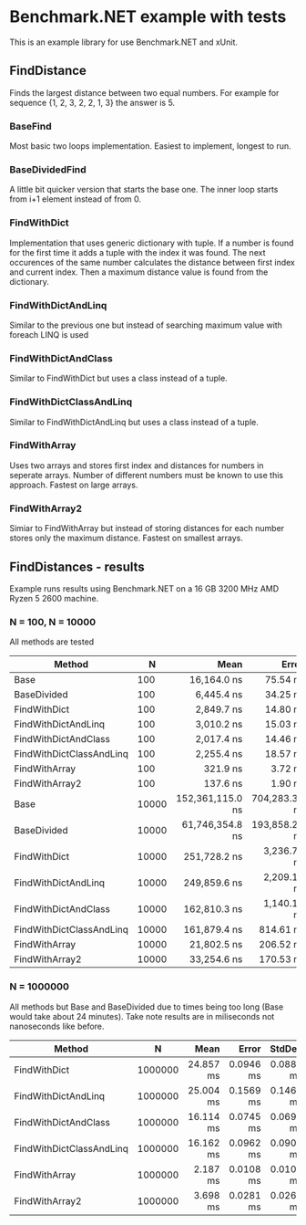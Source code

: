 # Benchmark.NET example with tests

This is an example library for use Benchmark.NET and xUnit.

## FindDistance

Finds the largest distance between two equal numbers. For example for sequence {1, 2, 3, 2, 2, 1, 3} the answer is 5.

### BaseFind 

Most basic two loops implementation. Easiest to implement, longest to run.

### BaseDividedFind

A little bit quicker version that starts the base one. The inner loop starts from i+1 element instead of from 0.

### FindWithDict

Implementation that uses generic dictionary with tuple. If a number is found for the first time it adds a tuple with the index it was found. The next occurences of the same number calculates the distance between first index and current index. Then a maximum distance value is found from the dictionary. 

### FindWithDictAndLinq

Similar to the previous one but instead of searching maximum value with foreach LINQ is used

### FindWithDictAndClass

Similar to FindWithDict but uses a class instead of a tuple.

### FindWithDictClassAndLinq

Similar to FindWithDictAndLinq but uses a class instead of a tuple.

### FindWithArray

Uses two arrays and stores first index and distances for numbers in seperate arrays. Number of different numbers must be known to use this approach. Fastest on large arrays.

### FindWithArray2

Simiar to FindWithArray but instead of storing distances for each number stores only the maximum distance. Fastest on smallest arrays.

## FindDistances - results

Example runs results using Benchmark.NET on a 16 GB 3200 MHz AMD Ryzen 5 2600 machine.

### N = 100, N = 10000
All methods are tested

|                   Method |     N |             Mean |         Error |        StdDev |
|------------------------- |------ |-----------------:|--------------:|--------------:|
|                     Base |   100 |      16,164.0 ns |      75.54 ns |      70.66 ns |
|              BaseDivided |   100 |       6,445.4 ns |      34.25 ns |      32.03 ns |
|             FindWithDict |   100 |       2,849.7 ns |      14.80 ns |      13.84 ns |
|      FindWithDictAndLinq |   100 |       3,010.2 ns |      15.03 ns |      12.55 ns |
|     FindWithDictAndClass |   100 |       2,017.4 ns |      14.46 ns |      13.52 ns |
| FindWithDictClassAndLinq |   100 |       2,255.4 ns |      18.57 ns |      16.46 ns |
|            FindWithArray |   100 |         321.9 ns |       3.72 ns |       3.48 ns |
|           FindWithArray2 |   100 |         137.6 ns |       1.90 ns |       1.78 ns |
|                     Base | 10000 | 152,361,115.0 ns | 704,283.32 ns | 658,787.06 ns |
|              BaseDivided | 10000 |  61,746,354.8 ns | 193,858.27 ns | 161,880.43 ns |
|             FindWithDict | 10000 |     251,728.2 ns |   3,236.74 ns |   3,027.65 ns |
|      FindWithDictAndLinq | 10000 |     249,859.6 ns |   2,209.15 ns |   2,066.44 ns |
|     FindWithDictAndClass | 10000 |     162,810.3 ns |   1,140.10 ns |   1,010.67 ns |
| FindWithDictClassAndLinq | 10000 |     161,879.4 ns |     814.61 ns |     722.13 ns |
|            FindWithArray | 10000 |      21,802.5 ns |     206.52 ns |     193.18 ns |
|           FindWithArray2 | 10000 |      33,254.6 ns |     170.53 ns |     159.51 ns |

### N = 1000000
All methods but Base and BaseDivided due to times being too long (Base would take about 24 minutes). Take note results are in miliseconds not nanoseconds like before. 

|                   Method |       N |      Mean |     Error |    StdDev |
|------------------------- |-------- |----------:|----------:|----------:|
|             FindWithDict | 1000000 | 24.857 ms | 0.0946 ms | 0.0885 ms |
|      FindWithDictAndLinq | 1000000 | 25.004 ms | 0.1569 ms | 0.1467 ms |
|     FindWithDictAndClass | 1000000 | 16.114 ms | 0.0745 ms | 0.0697 ms |
| FindWithDictClassAndLinq | 1000000 | 16.162 ms | 0.0962 ms | 0.0900 ms |
|            FindWithArray | 1000000 |  2.187 ms | 0.0108 ms | 0.0101 ms |
|           FindWithArray2 | 1000000 |  3.698 ms | 0.0281 ms | 0.0263 ms |
